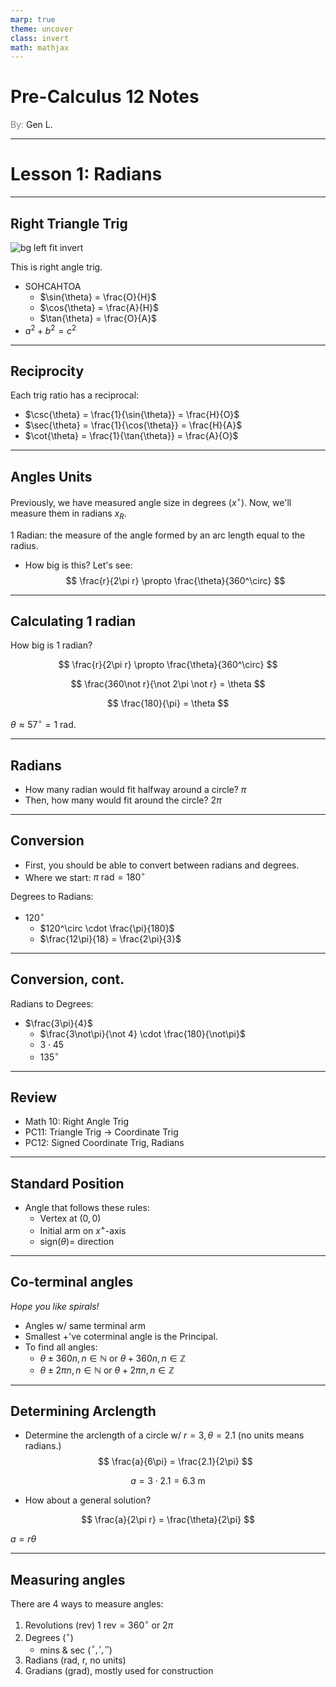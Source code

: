 ```yaml
---
marp: true
theme: uncover
class: invert
math: mathjax
---
```


# <!--fit--> Pre-Calculus 12 Notes
<span style="color:grey">By:</span> Gen L.

<!--_footer: In partnership with Hyperion University, 2024-->

---

<!--paginate: true-->

# Lesson 1: Radians

---

## Right Triangle Trig

![bg left fit invert](https://www.allaboutcircuits.com/uploads/articles/right-triangle-trigonometry.jpg)

This is right angle trig.
* SOHCAHTOA
    * $\sin{\theta} = \frac{O}{H}$
    * $\cos{\theta} = \frac{A}{H}$
    * $\tan{\theta} = \frac{O}{A}$
* $a^2 + b^2 = c^2$

---

## Reciprocity

Each trig ratio has a reciprocal:

* $\csc{\theta} = \frac{1}{\sin{\theta}} = \frac{H}{O}$
* $\sec{\theta} = \frac{1}{\cos{\theta}} = \frac{H}{A}$
* $\cot{\theta} = \frac{1}{\tan{\theta}} = \frac{A}{O}$

---

## Angles Units

Previously, we have measured angle size in degrees ($x^{\circ}$).
Now, we'll measure them in radians $x_R$.

1 Radian: the measure of the angle formed by an arc length equal to the radius.

* How big is this? Let's see:
$$
    \frac{r}{2\pi r} \propto \frac{\theta}{360^\circ}
$$

---

## Calculating 1 radian

How big is 1 radian?

$$
    \frac{r}{2\pi r} \propto \frac{\theta}{360^\circ} 
$$

$$
    \frac{360\not r}{\not 2\pi \not r} = \theta
$$

$$
    \frac{180}{\pi} = \theta
$$

$\theta \approx 57^\circ = 1 \text{ rad}$.

---

## Radians

* How many radian would fit halfway around a circle? $\pi$
* Then, how many would fit around the circle? $2\pi$

---

## Conversion

* First, you should be able to convert between radians and degrees.
* Where we start: $\pi \text{ rad} = 180^\circ$

Degrees to Radians:
* $120^\circ$
    * $120^\circ \cdot \frac{\pi}{180}$
    * $\frac{12\pi}{18} = \frac{2\pi}{3}$

---

## Conversion, cont.

Radians to Degrees:
* $\frac{3\pi}{4}$
    * $\frac{3\not\pi}{\not 4} \cdot \frac{180}{\not\pi}$
    * $3 \cdot 45$
    * $135^\circ$

---

## Review

* Math 10: Right Angle Trig
* PC11: Triangle Trig $\to$ Coordinate Trig
* PC12: Signed Coordinate Trig, Radians

---

## Standard Position

* Angle that follows these rules:
    * Vertex at $(0, 0)$
    * Initial arm on $x^+$-axis
    * $\text{sign}(\theta) =$ direction

---

## Co-terminal angles

*Hope you like spirals!*

* Angles w/ same terminal arm
* Smallest $+$'ve coterminal angle is the Principal.
* To find all angles:
    * $\theta \pm 360n, n \in \mathbb{N}$ or $\theta + 360n, n \in \mathbb{Z}$
    * $\theta \pm 2\pi n, n \in \mathbb{N}$ or $\theta + 2\pi n, n \in \mathbb{Z}$

---

## Determining Arclength

* Determine the arclength of a circle w/ $r = 3, \theta = 2.1$ (no units means radians.)
$$
    \frac{a}{6\pi} = \frac{2.1}{2\pi}
$$

$$
    a = 3 \cdot 2.1 = 6.3\text{ m}
$$

* How about a general solution?

$$
    \frac{a}{2\pi r} = \frac{\theta}{2\pi}
$$

$a = r\theta$

---

## Measuring angles

There are 4 ways to measure angles:

1. Revolutions (rev) $1 \text{ rev} = 360^\circ$ or $2\pi$
2. Degrees ($^\circ$)
    * mins & sec ($^\circ, ', ''$)
3. Radians (rad, r, no units)
4. Gradians (grad), mostly used for construction
